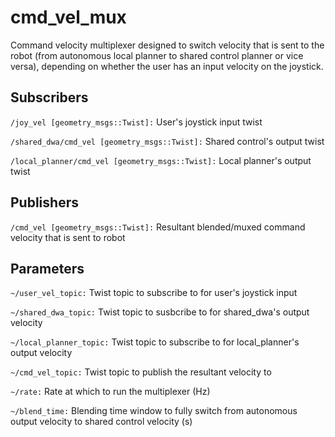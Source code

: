 # cmd_vel_mux

Command velocity multiplexer designed to switch velocity that is sent to the robot (from autonomous local planner to shared control planner or vice versa), depending on whether the user has an input velocity on the joystick.

## Subscribers

`/joy_vel [geometry_msgs::Twist]:` User's joystick input twist

`/shared_dwa/cmd_vel [geometry_msgs::Twist]:` Shared control's output twist

`/local_planner/cmd_vel [geometry_msgs::Twist]:` Local planner's output twist

## Publishers

`/cmd_vel [geometry_msgs::Twist]:` Resultant blended/muxed command velocity that is sent to robot

## Parameters

`~/user_vel_topic:` Twist topic to subscribe to for user's joystick input

`~/shared_dwa_topic:` Twist topic to susbcribe to for shared_dwa's output velocity

`~/local_planner_topic:` Twist topic to subscribe to for local_planner's output velocity

`~/cmd_vel_topic:` Twist topic to publish the resultant velocity to

`~/rate:` Rate at which to run the multiplexer (Hz)

`~/blend_time:` Blending time window to fully switch from autonomous output velocity to shared control velocity (s)